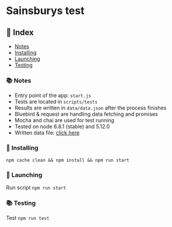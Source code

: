 Sainsburys test
====

## 📕 Index
* [Notes](#notes)
* [Installing](#installing)
* [Launching](#launching)
* [Testing](#testing)

### 📚 <a name="notes">Notes</a>
* Entry point of the app: `start.js`
* Tests are located in `scripts/tests`
* Results are written in `data/data.json` after the process finishes
* Bluebird & request are handling data fetching and promises
* Mocha and chai are used for test running
* Tested on node 6.8.1 (stable) and 5.12.0
* Written data file: [click here](https://raw.githubusercontent.com/azz0r/sainsburys-node-scraper/master/data/data.json)

### 💪 <a name="installing">Installing</a>
```node
npm cache clean && npm install && npm run start
```

### 🚀 <a name="launching">Launching</a>
Run script `npm run start`

### 📚 <a name="testing">Testing</a>
Test  `npm run test`
